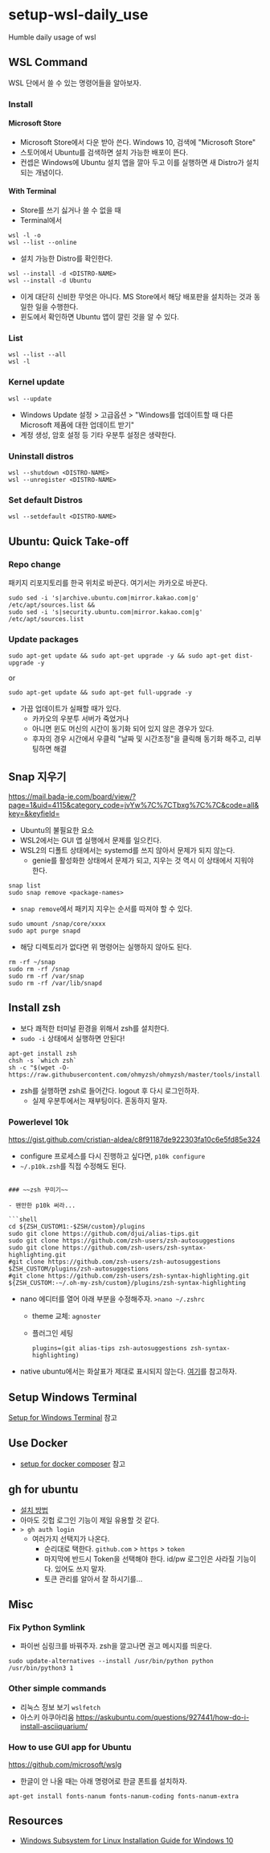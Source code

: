 # setup-wsl-daily_use
Humble daily usage of wsl

## WSL Command 

WSL 단에서 쓸 수 있는 명령어들을 알아보자. 

### Install 

#### Microsoft Store

- Microsoft Store에서 다운 받아 쓴다. Windows 10, 검색에 "Microsoft Store"
- 스토어에서 Ubuntu를 검색하면 설치 가능한 배포이 뜬다. 
- 컨셉은 Windows에 Ubuntu 설치 앱을 깔아 두고 이를 실행하면 새 Distro가 설치되는 개념이다. 

#### With Terminal 

- Store를 쓰기 싫거나 쓸 수 없을 때 
- Terminal에서  

```shell
wsl -l -o
wsl --list --online
```

- 설치 가능한 Distro를 확인한다. 

```shell
wsl --install -d <DISTRO-NAME> 
wsl --install -d Ubuntu
```

- 이게 대단히 신비한 무엇은 아니다. MS Store에서 해당 배포판을 설치하는 것과 동일한 일을 수행한다. 
- 윈도에서 확인하면 Ubuntu 앱이 깔린 것을 알 수 있다. 

### List 

```shell
wsl --list --all 
wsl -l 
```

### Kernel update 

```shell 
wsl --update
```

- Windows Update 설정 > 고급옵션 > "Windows를 업데이트할 때 다른 Microsoft 제품에 대한 업데이트 받기" 
- 계정 생성, 암호 설정 등 기타 우분투 설정은 생략한다. 

### Uninstall distros 

```shell
wsl --shutdown <DISTRO-NAME>
wsl --unregister <DISTRO-NAME>
```

### Set default Distros 

```shell
wsl --setdefault <DISTRO-NAME>
```

## Ubuntu: Quick Take-off 

### Repo change 

패키지 리포지토리를 한국 위치로 바꾼다. 여기서는 카카오로 바꾼다. 

```shell
sudo sed -i 's|archive.ubuntu.com|mirror.kakao.com|g' /etc/apt/sources.list &&
sudo sed -i 's|security.ubuntu.com|mirror.kakao.com|g' /etc/apt/sources.list
```

### Update packages 

```shell
sudo apt-get update && sudo apt-get upgrade -y && sudo apt-get dist-upgrade -y 
```

or

```shell
sudo apt-get update && sudo apt-get full-upgrade -y
```

- 가끔 업데이트가 실패할 때가 있다. 
  + 카카오의 우분투 서버가 죽었거나 
  + 아니면 윈도 머신의 시간이 동기화 되어 있지 않은 경우가 있다. 
  + 후자의 경우 시간에서 우클릭 "날짜 및 시간조정"을 클릭해 동기화 해주고, 리부팅하면 해결 

## Snap 지우기 

https://mail.bada-ie.com/board/view/?page=1&uid=4115&category_code=jvYw%7C%7CTbxg%7C%7C&code=all&key=&keyfield=

- Ubuntu의 불필요한 요소 
- WSL2에서는 GUI 앱 실행에서 문제를 일으킨다. 
- WSL2의 디폴트 상태에서는 systemd를 쓰지 않아서 문제가 되지 않는다. 
  + genie를 활성화한 상태에서 문제가 되고, 지우는 것 역시 이 상태에서 지워야 한다. 

```shell
snap list
sudo snap remove <package-names>
```

- `snap remove`에서 패키지 지우는 순서를 따져야 할 수 있다. 

```shell
sudo umount /snap/core/xxxx
sudo apt purge snapd
```

- 해당 디렉토리가 없다면 위 명령어는 실행하지 않아도 된다. 

```shell
rm -rf ~/snap
sudo rm -rf /snap
sudo rm -rf /var/snap
sudo rm -rf /var/lib/snapd
```


## Install zsh 

- 보다 쾌적한 터미널 환경을 위해서 zsh를 설치한다. 
- `sudo -i` 상태에서 실행하면 안된다! 

```shell
apt-get install zsh
chsh -s `which zsh`
sh -c "$(wget -O- https://raw.githubusercontent.com/ohmyzsh/ohmyzsh/master/tools/install.sh)"
```

- zsh를 실행하면 zsh로 들어간다. logout 후 다시 로그인하자.  
  + 실제 우분투에서는 재부팅이다. 혼동하지 말자. 

### Powerlevel 10k 

https://gist.github.com/cristian-aldea/c8f91187de922303fa10c6e5fd85e324

- configure 프로세스를 다시 진행하고 싶다면, `p10k configure` 
- `~/.p10k.zsh`를 직접 수정해도 된다. 
```

### ~~zsh 꾸미기~~

- 왠만한 p10k 써라... 

```shell
cd ${ZSH_CUSTOM1:-$ZSH/custom}/plugins
sudo git clone https://github.com/djui/alias-tips.git
sudo git clone https://github.com/zsh-users/zsh-autosuggestions
sudo git clone https://github.com/zsh-users/zsh-syntax-highlighting.git
#git clone https://github.com/zsh-users/zsh-autosuggestions $ZSH_CUSTOM/plugins/zsh-autosuggestions 
#git clone https://github.com/zsh-users/zsh-syntax-highlighting.git ${ZSH_CUSTOM:-~/.oh-my-zsh/custom}/plugins/zsh-syntax-highlighting
```

- nano 에디터를 열어 아래 부분을 수정해주자. `>nano ~/.zshrc`
  - theme 교체: `agnoster`
  - 플러그인 세팅 

    ```shell
    plugins=(git alias-tips zsh-autosuggestions zsh-syntax-highlighting)
    ```

- native ubuntu에서는 화살표가 제대로 표시되지 않는다. [여기](http://programmingskills.net/archives/115)를 참고하자. 

## Setup Windows Terminal 

[Setup for Windows Terminal](https://github.com/anarinsk/setup-windows_terminal/blob/main/README.md) 참고 

## Use Docker 

- [setup for docker composer](https://github.com/anarinsk/setup-docker_compose) 참고 

## gh for ubuntu 

- [설치 방법](https://github.com/cli/cli/blob/trunk/docs/install_linux.md)
- 아마도 깃헙 로그인 기능이 제일 유용할 것 같다. 
- `> gh auth login`
  - 여러가지 선택지가 나온다. 
    - 순리대로 택한다. `github.com` > `https` > `token`
    - 마지막에 반드시 Token을 선택해야 한다. id/pw 로그인은 사라질 기능이다. 있어도 쓰지 말자.
    - 토큰 관리를 알아서 잘 하시기를... 
## Misc

### Fix Python Symlink 

- 파이썬 심링크를 바꿔주자. zsh을 깔고나면 권고 메시지를 띄운다. 

```shell
sudo update-alternatives --install /usr/bin/python python /usr/bin/python3 1
```

### Other simple commands 

- 리눅스 정보 보기 `wslfetch`
- 아스키 아쿠아리움 https://askubuntu.com/questions/927441/how-do-i-install-asciiquarium/

### How to use GUI app for Ubuntu 

https://github.com/microsoft/wslg

- 한글이 안 나올 때는 아래 명령어로 한글 폰트를 설치하자. 

```shell
apt-get install fonts-nanum fonts-nanum-coding fonts-nanum-extra
```

## Resources 

- [Windows Subsystem for Linux Installation Guide for Windows 10](https://docs.microsoft.com/en-us/windows/wsl/install-win10)
